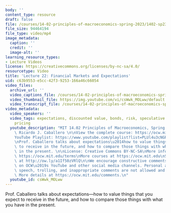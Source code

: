 ```yaml
---
body: ''
content_type: resource
draft: false
file: /courses/14-02-principles-of-macroeconomics-spring-2023/1402-sp23-lecture-22-v2_360p_16_9.mp4
file_size: 94464194
file_type: video/mp4
image_metadata:
  caption: ''
  credit: ''
  image-alt: ''
learning_resource_types:
- Lecture Videos
license: https://creativecommons.org/licenses/by-nc-sa/4.0/
resourcetype: Video
title: 'Lecture 22: Financial Markets and Expectations'
uid: c63b9553-e5cc-42f3-9253-166a46c66054
video_files:
  archive_url: ''
  video_captions_file: /courses/14-02-principles-of-macroeconomics-spring-2023/142bEaZ4frdcngq2QXCUewy-KLEW2hVW7_transcript.webvtt
  video_thumbnail_file: https://img.youtube.com/vi/csWwk_MOLww/default.jpg
  video_transcript_file: /courses/14-02-principles-of-macroeconomics-spring-2023/142bEaZ4frdcngq2QXCUewy-KLEW2hVW7_transcript.pdf
video_metadata:
  video_speakers: ''
  video_tags: expectations, discounted value, bonds, risk, speculative bubbles, asset
    pricing
  youtube_description: "MIT 14.02 Principles of Macroeconomics, Spring 2023\nInstructor:\
    \ Ricardo J. Caballero \n\nView the complete course: https://ocw.mit.edu/courses/14-02-principles-of-macroeconomics-spring-2023/\n\
    YouTube Playlist: https://www.youtube.com/playlist?list=PLUl4u3cNGP62EXoZ4B3_Ob7lRRwpGQxkb\n\
    \nProf. Caballero talks about expectations\u2014how to value things that you expect\
    \ to receive in the future, and how to compare those things with what you have\
    \ in the present. \n\nLicense: Creative Commons BY-NC-SA\nMore information at\
    \ https://ocw.mit.edu/terms\nMore courses at https://ocw.mit.edu\nSupport OCW\
    \ at http://ow.ly/a1If50zVRlQ\n\nWe encourage constructive comments and discussion\
    \ on OCW\u2019s YouTube and other social media channels. Personal attacks, hate\
    \ speech, trolling, and inappropriate comments are not allowed and may be removed.\
    \ More details at https://ocw.mit.edu/comments.\n"
  youtube_id: csWwk_MOLww
---
```

Prof. Caballero talks about expectations—how to value things that you expect to receive in the future, and how to compare those things with what you have in the present.